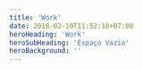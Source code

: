 ```yaml
---
title: 'Work'
date: 2018-02-10T11:52:18+07:00
heroHeading: 'Work'
heroSubHeading: 'Espaço Vazio'
heroBackground: ''
---
```

